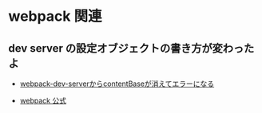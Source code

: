 # webpack 関連

## dev server の設定オブジェクトの書き方が変わったよ

- [webpack-dev-serverからcontentBaseが消えてエラーになる](https://zenn.dev/miz_dev/articles/fbd8c297601022)

- [webpack 公式](https://github.com/webpack/webpack-dev-server/blob/master/migration-v4.md)